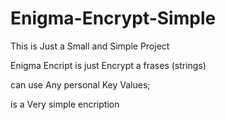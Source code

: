 # Enigma-Encrypt-Simple
This is Just a Small and Simple Project 

Enigma Encript is just Encrypt a frases (strings)

can use Any personal Key Values;

is a Very simple encription




